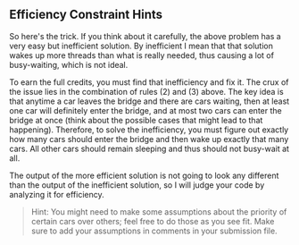 ## Efficiency Constraint Hints

So here's the trick. If you think about it carefully, the above problem has a
very easy but inefficient solution. By inefficient I mean that that solution
wakes up more threads than what is really needed, thus causing a lot of
busy-waiting, which is not ideal.

To earn the full credits, you must find that inefficiency and fix it. The crux
of the issue lies in the combination of rules (2) and (3) above. The key idea
is that anytime a car leaves the bridge and there are cars waiting, then at
least one car will definitely enter the bridge, and at most two cars can enter
the bridge at once (think about the possible cases that might lead to that
happening). Therefore, to solve the inefficiency, you must figure out exactly
how many cars should enter the bridge and then wake up exactly that many cars.
All other cars should remain sleeping and thus should not busy-wait at all.

The output of the more efficient solution is not going to look any different
than the output of the inefficient solution, so I will judge your code by
analyzing it for efficiency.

> Hint: You might need to make some assumptions about the priority of certain
  cars over others; feel free to do those as you see fit. Make sure to add your
  assumptions in comments in your submission file.

